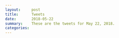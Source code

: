 ```yaml
---
layout:     post
title:      Tweets
date:       2018-05-22
summary:    These are the tweets for May 22, 2018.
categories:
---
```


